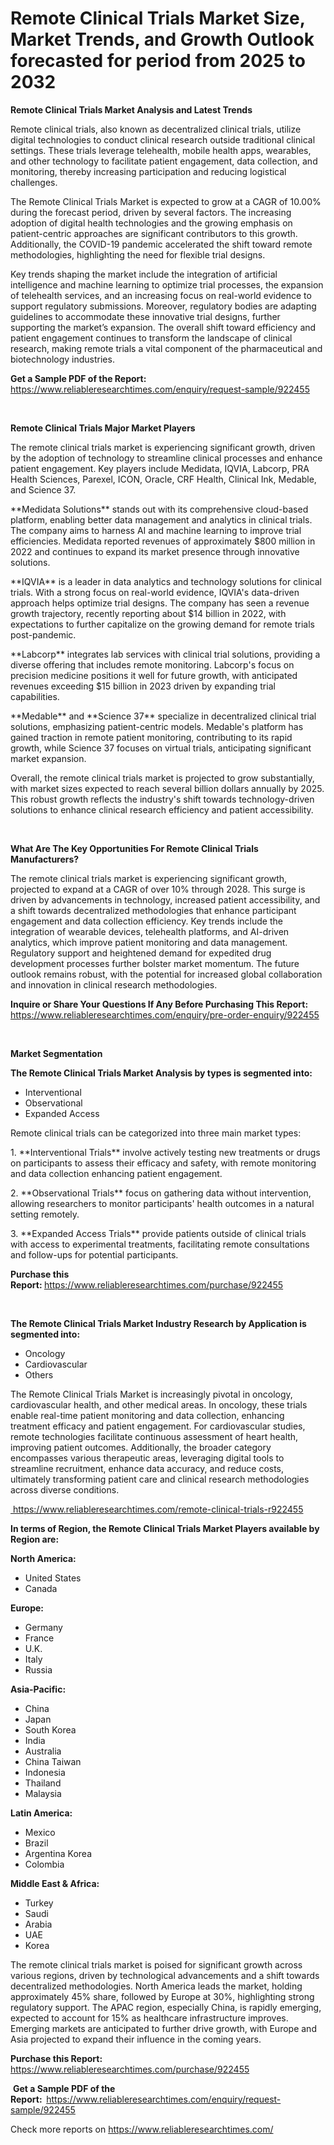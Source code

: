 <p><h1>Remote Clinical Trials Market Size, Market Trends, and Growth Outlook forecasted for period from 2025 to 2032</h1></p><p><strong>Remote Clinical Trials Market Analysis and Latest Trends</strong></p>
<p><p>Remote clinical trials, also known as decentralized clinical trials, utilize digital technologies to conduct clinical research outside traditional clinical settings. These trials leverage telehealth, mobile health apps, wearables, and other technology to facilitate patient engagement, data collection, and monitoring, thereby increasing participation and reducing logistical challenges.</p><p>The Remote Clinical Trials Market is expected to grow at a CAGR of 10.00% during the forecast period, driven by several factors. The increasing adoption of digital health technologies and the growing emphasis on patient-centric approaches are significant contributors to this growth. Additionally, the COVID-19 pandemic accelerated the shift toward remote methodologies, highlighting the need for flexible trial designs.</p><p>Key trends shaping the market include the integration of artificial intelligence and machine learning to optimize trial processes, the expansion of telehealth services, and an increasing focus on real-world evidence to support regulatory submissions. Moreover, regulatory bodies are adapting guidelines to accommodate these innovative trial designs, further supporting the market’s expansion. The overall shift toward efficiency and patient engagement continues to transform the landscape of clinical research, making remote trials a vital component of the pharmaceutical and biotechnology industries.</p></p>
<p><strong>Get a Sample PDF of the Report:&nbsp;</strong> <a href="https://www.reliableresearchtimes.com/enquiry/request-sample/922455?utm_campaign=2222&utm_medium=2&utm_source=Github&utm_content=ia&utm_term=05032025&utm_id=remote-clinical-trials">https://www.reliableresearchtimes.com/enquiry/request-sample/922455</a></p>
<p>&nbsp;</p>
<p><strong>Remote Clinical Trials Major Market Players</strong></p>
<p><p>The remote clinical trials market is experiencing significant growth, driven by the adoption of technology to streamline clinical processes and enhance patient engagement. Key players include Medidata, IQVIA, Labcorp, PRA Health Sciences, Parexel, ICON, Oracle, CRF Health, Clinical Ink, Medable, and Science 37.</p><p>**Medidata Solutions** stands out with its comprehensive cloud-based platform, enabling better data management and analytics in clinical trials. The company aims to harness AI and machine learning to improve trial efficiencies. Medidata reported revenues of approximately $800 million in 2022 and continues to expand its market presence through innovative solutions.</p><p>**IQVIA** is a leader in data analytics and technology solutions for clinical trials. With a strong focus on real-world evidence, IQVIA's data-driven approach helps optimize trial designs. The company has seen a revenue growth trajectory, recently reporting about $14 billion in 2022, with expectations to further capitalize on the growing demand for remote trials post-pandemic.</p><p>**Labcorp** integrates lab services with clinical trial solutions, providing a diverse offering that includes remote monitoring. Labcorp's focus on precision medicine positions it well for future growth, with anticipated revenues exceeding $15 billion in 2023 driven by expanding trial capabilities.</p><p>**Medable** and **Science 37** specialize in decentralized clinical trial solutions, emphasizing patient-centric models. Medable's platform has gained traction in remote patient monitoring, contributing to its rapid growth, while Science 37 focuses on virtual trials, anticipating significant market expansion.</p><p>Overall, the remote clinical trials market is projected to grow substantially, with market sizes expected to reach several billion dollars annually by 2025. This robust growth reflects the industry's shift towards technology-driven solutions to enhance clinical research efficiency and patient accessibility.</p></p>
<p>&nbsp;</p>
<p><strong>What Are The Key Opportunities For Remote Clinical Trials Manufacturers?</strong></p>
<p><p>The remote clinical trials market is experiencing significant growth, projected to expand at a CAGR of over 10% through 2028. This surge is driven by advancements in technology, increased patient accessibility, and a shift towards decentralized methodologies that enhance participant engagement and data collection efficiency. Key trends include the integration of wearable devices, telehealth platforms, and AI-driven analytics, which improve patient monitoring and data management. Regulatory support and heightened demand for expedited drug development processes further bolster market momentum. The future outlook remains robust, with the potential for increased global collaboration and innovation in clinical research methodologies.</p></p>
<p><strong>Inquire or Share Your Questions If Any Before Purchasing This Report:</strong> <a href="https://www.reliableresearchtimes.com/enquiry/pre-order-enquiry/922455?utm_campaign=2222&utm_medium=2&utm_source=Github&utm_content=ia&utm_term=05032025&utm_id=remote-clinical-trials">https://www.reliableresearchtimes.com/enquiry/pre-order-enquiry/922455</a></p>
<p>&nbsp;</p>
<p><strong>Market Segmentation</strong></p>
<p><strong>The Remote Clinical Trials Market Analysis by types is segmented into:</strong></p>
<p><ul><li>Interventional</li><li>Observational</li><li>Expanded Access</li></ul></p>
<p><p>Remote clinical trials can be categorized into three main market types: </p><p>1. **Interventional Trials** involve actively testing new treatments or drugs on participants to assess their efficacy and safety, with remote monitoring and data collection enhancing patient engagement. </p><p>2. **Observational Trials** focus on gathering data without intervention, allowing researchers to monitor participants' health outcomes in a natural setting remotely. </p><p>3. **Expanded Access Trials** provide patients outside of clinical trials with access to experimental treatments, facilitating remote consultations and follow-ups for potential participants.</p></p>
<p><strong>Purchase this Report:&nbsp;</strong><a href="https://www.reliableresearchtimes.com/purchase/922455?utm_campaign=2222&utm_medium=2&utm_source=Github&utm_content=ia&utm_term=05032025&utm_id=remote-clinical-trials">https://www.reliableresearchtimes.com/purchase/922455</a></p>
<p>&nbsp;</p>
<p><strong>The Remote Clinical Trials Market Industry Research by Application is segmented into:</strong></p>
<p><ul><li>Oncology</li><li>Cardiovascular</li><li>Others</li></ul></p>
<p><p>The Remote Clinical Trials Market is increasingly pivotal in oncology, cardiovascular health, and other medical areas. In oncology, these trials enable real-time patient monitoring and data collection, enhancing treatment efficacy and patient engagement. For cardiovascular studies, remote technologies facilitate continuous assessment of heart health, improving patient outcomes. Additionally, the broader category encompasses various therapeutic areas, leveraging digital tools to streamline recruitment, enhance data accuracy, and reduce costs, ultimately transforming patient care and clinical research methodologies across diverse conditions.</p></p>
<p><a href="https://www.reliableresearchtimes.com/remote-clinical-trials-r922455?utm_campaign=2222&utm_medium=2&utm_source=Github&utm_content=ia&utm_term=05032025&utm_id=remote-clinical-trials">&nbsp;https://www.reliableresearchtimes.com/remote-clinical-trials-r922455</a></p>
<p><strong>In terms of Region, the Remote Clinical Trials Market Players available by Region are:</strong></p>
<p>
    <p> <strong> North America: </strong>
        <ul>
            <li>United States</li>
            <li>Canada</li>
        </ul>
        </p> 
    <p> <strong> Europe: </strong>
        <ul>
            <li>Germany</li>
            <li>France</li>
            <li>U.K.</li>
            <li>Italy</li>
            <li>Russia</li>
        </ul>
        </p> 
    <p> <strong> Asia-Pacific: </strong>
        <ul>
            <li>China</li>
            <li>Japan</li>
            <li>South Korea</li>
            <li>India</li>
            <li>Australia</li>
            <li>China Taiwan</li>
            <li>Indonesia</li>
            <li>Thailand</li>
            <li>Malaysia</li>
        </ul>
        </p> 
    <p> <strong> Latin America: </strong>
        <ul>
            <li>Mexico</li>
            <li>Brazil</li>
            <li>Argentina Korea</li>
            <li>Colombia</li>
        </ul>
        </p> 
    <p> <strong> Middle East & Africa: </strong>
        <ul>
            <li>Turkey</li>
            <li>Saudi</li>
            <li>Arabia</li>
            <li>UAE</li>
            <li>Korea</li>
        </ul>
    </p>
    </p>
<p><p>The remote clinical trials market is poised for significant growth across various regions, driven by technological advancements and a shift towards decentralized methodologies. North America leads the market, holding approximately 45% share, followed by Europe at 30%, highlighting strong regulatory support. The APAC region, especially China, is rapidly emerging, expected to account for 15% as healthcare infrastructure improves. Emerging markets are anticipated to further drive growth, with Europe and Asia projected to expand their influence in the coming years.</p></p>
<p><strong>Purchase this Report: </strong><a href="https://www.reliableresearchtimes.com/purchase/922455?utm_campaign=2222&utm_medium=2&utm_source=Github&utm_content=ia&utm_term=05032025&utm_id=remote-clinical-trials">https://www.reliableresearchtimes.com/purchase/922455</a></p>
<p>&nbsp;<strong>Get a Sample PDF of the Report:&nbsp;&nbsp;</strong><a href="https://www.reliableresearchtimes.com/enquiry/request-sample/922455?utm_campaign=2222&utm_medium=2&utm_source=Github&utm_content=ia&utm_term=05032025&utm_id=remote-clinical-trials">https://www.reliableresearchtimes.com/enquiry/request-sample/922455</a></p>
<p><strong></strong></p>
<p>Check more reports on <a href="https://www.reliableresearchtimes.com/?utm_campaign=2222&utm_medium=2&utm_source=Github&utm_content=ia&utm_term=05032025&utm_id=remote-clinical-trials">https://www.reliableresearchtimes.com/</a></p>